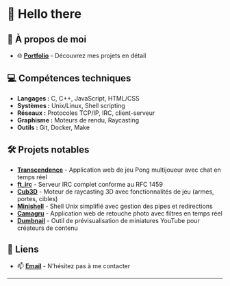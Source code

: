 # 👋 Hello there

## 🚀 À propos de moi

- 🌐 **[Portfolio](https://phudyka.github.io)** - Découvrez mes projets en détail

## 💻 Compétences techniques

- **Langages :** C, C++, JavaScript, HTML/CSS
- **Systèmes :** Unix/Linux, Shell scripting
- **Réseaux :** Protocoles TCP/IP, IRC, client-serveur
- **Graphisme :** Moteurs de rendu, Raycasting
- **Outils :** Git, Docker, Make

## 🛠️ Projets notables

- **[Transcendence](https://github.com/phudyka/ft_transcendence)** - Application web de jeu Pong multijoueur avec chat en temps réel
- **[ft_irc](https://github.com/phudyka/ft_irc)** - Serveur IRC complet conforme au RFC 1459
- **[Cub3D](https://github.com/phudyka/cub3d)** - Moteur de raycasting 3D avec fonctionnalités de jeu (armes, portes, cibles)
- **[Minishell](https://github.com/phudyka/minishell)** - Shell Unix simplifié avec gestion des pipes et redirections
- **[Camagru](https://github.com/phudyka/camagru)** - Application web de retouche photo avec filtres en temps réel
- **[Dumbnail](https://github.com/phudyka/dumbnail)** - Outil de prévisualisation de miniatures YouTube pour créateurs de contenu

## 🔗 Liens

- 📫 **[Email](mailto:paul.hudyka@gmail.com)** - N'hésitez pas à me contacter
---

